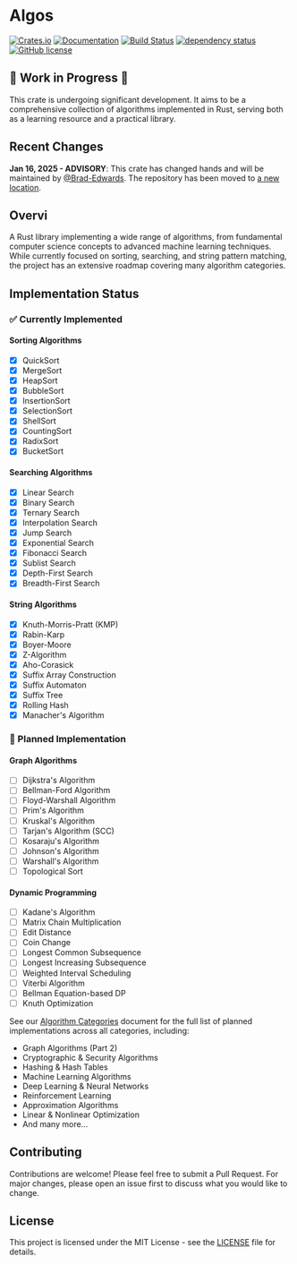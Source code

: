 # Algos

[![Crates.io](https://img.shields.io/crates/v/algos.svg)](https://crates.io/crates/algos)
[![Documentation](https://docs.rs/algos/badge.svg)](https://docs.rs/algos)
[![Build Status](https://github.com/Brad-Edwards/algos/workflows/Build/badge.svg)](https://github.com/Brad-Edwards/algos/actions)
[![dependency status](https://deps.rs/repo/github/Brad-Edwards/algos/status.svg)](https://deps.rs/repo/github/Brad-Edwards/algos)
[![GitHub license](https://img.shields.io/github/license/Brad-Edwards/algos.svg)](https://github.com/Brad-Edwards/algos/blob/master/LICENSE)

## 🚧 Work in Progress 🚧

This crate is undergoing significant development. It aims to be a comprehensive collection of algorithms implemented in Rust, serving both as a learning resource and a practical library.

## Recent Changes

**Jan 16, 2025 - ADVISORY**: This crate has changed hands and will be maintained by [@Brad-Edwards](https://github.com/Brad-Edwards). The repository has been moved to [a new location](https://github.com/Brad-Edwards/algos).

## Overvi

A Rust library implementing a wide range of algorithms, from fundamental computer science concepts to advanced machine learning techniques. While currently focused on sorting, searching, and string pattern matching, the project has an extensive roadmap covering many algorithm categories.

## Implementation Status

### ✅ Currently Implemented

#### Sorting Algorithms

- [x] QuickSort
- [x] MergeSort
- [x] HeapSort
- [x] BubbleSort
- [x] InsertionSort
- [x] SelectionSort
- [x] ShellSort
- [x] CountingSort
- [x] RadixSort
- [x] BucketSort

#### Searching Algorithms

- [x] Linear Search
- [x] Binary Search
- [x] Ternary Search
- [x] Interpolation Search
- [x] Jump Search
- [x] Exponential Search
- [x] Fibonacci Search
- [x] Sublist Search
- [x] Depth-First Search
- [x] Breadth-First Search

#### String Algorithms

- [x] Knuth-Morris-Pratt (KMP)
- [x] Rabin-Karp
- [x] Boyer-Moore
- [x] Z-Algorithm
- [x] Aho-Corasick
- [x] Suffix Array Construction
- [x] Suffix Automaton
- [x] Suffix Tree
- [x] Rolling Hash
- [x] Manacher's Algorithm

### 🚧 Planned Implementation

#### Graph Algorithms

- [ ] Dijkstra's Algorithm
- [ ] Bellman-Ford Algorithm
- [ ] Floyd-Warshall Algorithm
- [ ] Prim's Algorithm
- [ ] Kruskal's Algorithm
- [ ] Tarjan's Algorithm (SCC)
- [ ] Kosaraju's Algorithm
- [ ] Johnson's Algorithm
- [ ] Warshall's Algorithm
- [ ] Topological Sort

#### Dynamic Programming

- [ ] Kadane's Algorithm
- [ ] Matrix Chain Multiplication
- [ ] Edit Distance
- [ ] Coin Change
- [ ] Longest Common Subsequence
- [ ] Longest Increasing Subsequence
- [ ] Weighted Interval Scheduling
- [ ] Viterbi Algorithm
- [ ] Bellman Equation-based DP
- [ ] Knuth Optimization

See our [Algorithm Categories](notes/specifications/ALGORITHM-CATEGORIES.md) document for the full list of planned implementations across all categories, including:

- Graph Algorithms (Part 2)
- Cryptographic & Security Algorithms
- Hashing & Hash Tables
- Machine Learning Algorithms
- Deep Learning & Neural Networks
- Reinforcement Learning
- Approximation Algorithms
- Linear & Nonlinear Optimization
- And many more...

## Contributing

Contributions are welcome! Please feel free to submit a Pull Request. For major changes, please open an issue first to discuss what you would like to change.

## License

This project is licensed under the MIT License - see the [LICENSE](LICENSE) file for details.

